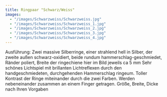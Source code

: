 ```yaml
---
title: Ringpaar "Schwarz/Weiss"
images:
  - "/images/Schwarzweiss/Schwarzweiss.jpg"
  - "/images/Schwarzweiss/Schwarzweiss_1.jpg"
  - "/images/Schwarzweiss/Schwarzweiss_2.jpg"
  - "/images/Schwarzweiss/Schwarzweiss_3.jpg"
  - "/images/Schwarzweiss/Schwarzweiss_4.jpg"
---
```

Ausführung: Zwei massive Silberringe, einer strahlend hell in Silber, der zweite außen schwarz-oxidiert, beide rundum hammerschlag-geschmiedet, Ränder poliert, Breite der ringechiene hier im Bild jeweils ca 5 mm
Sehr schönes Lichtspiel mit brillanten Lichtreflexen durch den handgeschmiedeten, durchgehenden Hammerschlag ringeum.
Toller Kontrast der Ringe miteinander durch die zwei Farben. Werden nebeneinander zusammen an einem Finger getragen.
Größe, Breite, Dicke nach Ihren Vorgaben